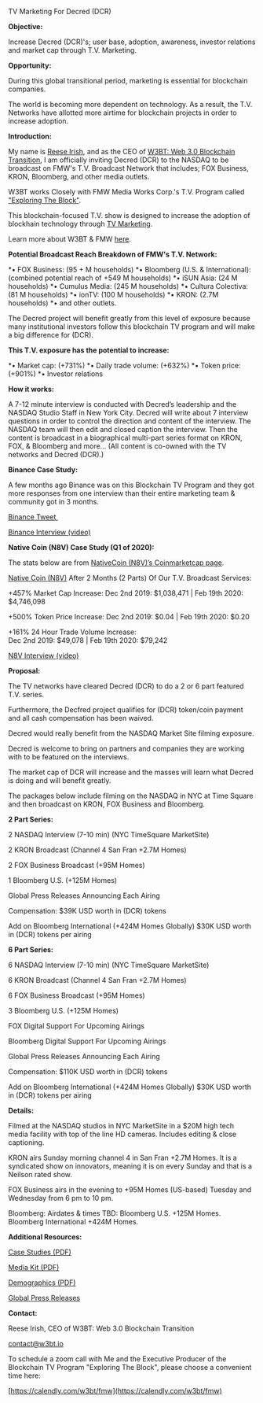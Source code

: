 TV Marketing For Decred (DCR)

**Objective:**

Increase Decred (DCR)'s; user base, adoption, awareness, investor relations and market cap through T.V. Marketing.

**Opportunity:**

During this global transitional period, marketing is essential for blockchain companies.

The world is becoming more dependent on technology. As a result, the T.V. Networks have allotted more airtime for blockchain projects in order to increase adoption.

**Introduction:**

My name is [Reese Irish](https://www.linkedin.com/in/reese-irish/), and as the CEO of [W3BT: Web 3.0 Blockchain Transition](https://w3bt.io), I am officially inviting Decred (DCR) to the NASDAQ to be broadcast on FMW's T.V. Broadcast Network that includes; FOX Business, KRON, Bloomberg, and other media outlets.

W3BT works Closely with FMW Media Works Corp.'s T.V. Program called ["Exploring The Block"](http://exploringtheblock.com/). 

This blockchain-focused T.V. show is designed to increase the adoption of blockhain technology through [TV Marketing](https://w3bt.io/tv-marketing/). 

Learn more about W3BT & FMW [here](https://w3bt.io/about/).


**Potential Broadcast Reach Breakdown of FMW's T.V. Network:**

*• FOX Business: (95 + M households)
*• Bloomberg (U.S. & International): (combined potential reach of +549 M households)
*• iSUN Asia: (24 M households)
*• Cumulus Media: (245 M households)
*• Cultura Colectiva: (81 M households)
*• ionTV: (100 M households)
*• KRON: (2.7M households)
*• and other outlets.

The Decred project will benefit greatly from this level of exposure because many institutional investors follow this blockchain TV program and will make a big difference for (DCR).

**This T.V. exposure has the potential to increase:**

*• Market cap: (+731%)
*• Daily trade volume: (+632%)
*• Token price: (+901%)
*• Investor relations

**How it works:**

A 7-12 minute interview is conducted with Decred’s leadership and the NASDAQ Studio Staff in New York City. Decred will write about 7 interview questions in order to control the direction and content of the interview. The NASDAQ team will then edit and closed caption the interview. Then the content is broadcast in a biographical multi-part series format on KRON, FOX, & Bloomberg and more... (All content is co-owned with the TV networks and Decred (DCR).) 

**Binance Case Study:**

A few months ago Binance was on this Blockchain TV Program and they got more responses from one interview than their entire marketing team & community got in 3 months.

[Binance Tweet ](https://twitter.com/realW3BT/status/1261699640702861313?s=19)

[Binance Interview (video)](https://youtu.be/zi5w3Yho4p4)


**Native Coin (N8V) Case Study (Q1 of 2020):**

The stats below are from [NativeCoin (N8V)’s Coinmarketcap page](https://coinmarketcap.com/currencies/native-coin/).

[Native Coin (N8V)](https://native-coin.io/) After 2 Months (2 Parts) Of Our T.V. Broadcast Services:

+457% Market Cap Increase: 
Dec 2nd 2019: $1,038,471 | Feb 19th 2020: $4,746,098

+500% Token Price Increase: 
Dec 2nd 2019: $0.04 | Feb 19th 2020: $0.20 

+161% 24 Hour Trade Volume Increase:   
Dec 2nd 2019: $49,078 | Feb 19th 2020: $79,242

[N8V Interview (video)](https://youtu.be/hrerLLXthvY)


**Proposal:**

The TV networks have cleared Decred (DCR) to do a 2 or 6 part featured T.V. series.

Furthermore, the Decfred project qualifies for (DCR) token/coin payment and all cash compensation has been waived.

Decred would really benefit from the NASDAQ Market Site filming exposure.

Decred is welcome to bring on partners and companies they are working with to be featured on the interviews.

The market cap of DCR will increase and the masses will learn what Decred is doing and will benefit greatly.

The packages below include filming on the NASDAQ in NYC at Time Square and then broadcast on KRON, FOX Business and Bloomberg.


**2 Part Series:**

2 NASDAQ Interview (7-10 min) (NYC TimeSquare MarketSite)

2 KRON Broadcast (Channel 4 San Fran +2.7M Homes)

2 FOX Business Broadcast (+95M Homes)

1 Bloomberg U.S. (+125M Homes)

Global Press Releases Announcing Each Airing


Compensation:
$39K USD worth in (DCR) tokens

Add on Bloomberg International (+424M Homes Globally)
$30K USD worth in (DCR) tokens per airing


**6 Part Series:**

6 NASDAQ Interview (7-10 min) (NYC TimeSquare MarketSite)

6 KRON Broadcast (Channel 4 San Fran +2.7M Homes)

6 FOX Business Broadcast (+95M Homes)

3 Bloomberg U.S. (+125M Homes)

FOX Digital Support For Upcoming Airings

Bloomberg Digital Support For Upcoming Airings

Global Press Releases Announcing Each Airing


Compensation:
$110K USD worth in (DCR) tokens

Add on Bloomberg International (+424M Homes Globally)
$30K USD worth in (DCR) tokens per airing


**Details:**

Filmed at the NASDAQ studios in NYC MarketSite in a $20M high tech media facility with top of the line HD cameras. Includes editing & close captioning.

KRON airs Sunday morning channel 4 in San Fran +2.7M Homes. It is a syndicated show on innovators, meaning it is on every Sunday and that is a Neilson rated show.

FOX Business airs in the evening to +95M Homes (US-based) Tuesday and Wednesday from 6 pm to 10 pm.

Bloomberg: Airdates & times TBD: Bloomberg U.S. +125M Homes. Bloomberg International +424M Homes.


**Additional Resources:**

[Case Studies (PDF)](https://w3bt.io/wp-content/uploads/2020/02/Case-Studies-W3BT-Exploring-the-Block-New-To-The-Street.pdf)

[Media Kit (PDF)](https://w3bt.io/wp-content/uploads/2020/02/Official-Media-Kit-W3BT-Exploring-the-Block-New-To-The-Street.pdf)

[Demographics (PDF)](https://w3bt.io/wp-content/uploads/2020/02/Deomographics-W3BT-Exploring-the-Block-New-To-The-Street.pdf)

[Global Press Releases ](https://w3bt.io/wp-content/uploads/2020/05/Global-Press-Releases.pdf)


**Contact:**

Reese Irish, CEO of W3BT: Web 3.0 Blockchain Transition

contact@w3bt.io

To schedule a zoom call with Me and the Executive Producer of the Blockchain TV Program "Exploring The Block",  please choose a convenient time here:

[https://calendly.com/w3bt/fmw](https://calendly.com/w3bt/fmw)